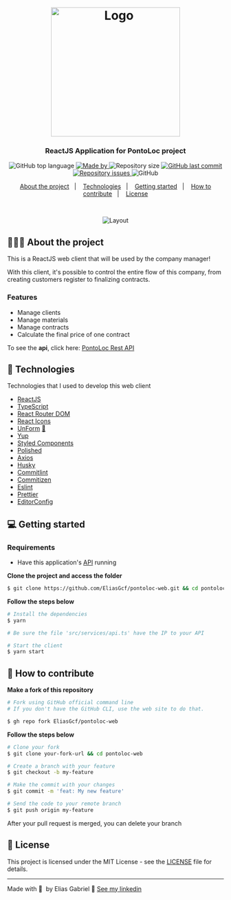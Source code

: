 <h1 align="center">
  <img
    alt="Logo"
    src="https://res.cloudinary.com/eliasgcf/image/upload/v1588529377/pontoloc/logo_hmpbwn.png" width="300px"
  />
</h1>

<h3 align="center">
  ReactJS Application for PontoLoc project
</h3>

<p align="center">
  <img alt="GitHub top language" src="https://img.shields.io/github/languages/top/EliasGcf/pontoloc-web?color=%23fbc131">

  <a href="https://www.linkedin.com/in/eliasgcf/" target="_blank" rel="noopener noreferrer">
    <img alt="Made by" src="https://img.shields.io/badge/made%20by-elias%20gabriel-%23fbc131">
  </a>

  <img alt="Repository size" src="https://img.shields.io/github/repo-size/EliasGcf/pontoloc-web?color=%23fbc131">

  <a href="https://github.com/EliasGcf/pontoloc-web/commits/master">
    <img alt="GitHub last commit" src="https://img.shields.io/github/last-commit/EliasGcf/pontoloc-web?color=%23fbc131">
  </a>

  <a href="https://github.com/EliasGcf/pontoloc-web/issues">
    <img alt="Repository issues" src="https://img.shields.io/github/issues/EliasGcf/pontoloc-web?color=%23fbc131">
  </a>

  <img alt="GitHub" src="https://img.shields.io/github/license/EliasGcf/pontoloc-web?color=%23fbc131">
</p>

<p align="center">
  <a href="#-about-the-project">About the project</a>&nbsp;&nbsp;&nbsp;|&nbsp;&nbsp;&nbsp;
  <a href="#-technologies">Technologies</a>&nbsp;&nbsp;&nbsp;|&nbsp;&nbsp;&nbsp;
  <a href="#-getting-started">Getting started</a>&nbsp;&nbsp;&nbsp;|&nbsp;&nbsp;&nbsp;
  <a href="#-how-to-contribute">How to contribute</a>&nbsp;&nbsp;&nbsp;|&nbsp;&nbsp;&nbsp;
  <a href="#-license">License</a>
</p>

</br>

<p align="center">
  <img alt="Layout" src="https://res.cloudinary.com/eliasgcf/image/upload/v1590610781/pontoloc/Kapture_2020-05-24_at_17.46.44_swudxx.gif">
</p>

## 👨🏻‍💻 About the project

This is a ReactJS web client that will be used by the company manager!

With this client, it's possible to control the entire flow of this company, from creating customers register to finalizing contracts.

### Features

- Manage clients
- Manage materials
- Manage contracts
- Calculate the final price of one contract

To see the **api**, click here: [PontoLoc Rest API](https://github.com/EliasGcf/pontoloc-api)

## 🚀 Technologies

Technologies that I used to develop this web client

- [ReactJS](https://reactjs.org/)
- [TypeScript](https://www.typescriptlang.org/)
- [React Router DOM](https://reacttraining.com/react-router/)
- [React Icons](https://react-icons.netlify.com/#/)
- [UnForm](https://unform.dev/) [💜](https://rocketseat.com.br/)
- [Yup](https://github.com/jquense/yup)
- [Styled Components](https://styled-components.com/)
- [Polished](https://github.com/styled-components/polished)
- [Axios](https://github.com/axios/axios)
- [Husky](https://github.com/typicode/husky)
- [Commitlint](https://github.com/conventional-changelog/commitlint)
- [Commitizen](https://github.com/commitizen/cz-cli)
- [Eslint](https://eslint.org/)
- [Prettier](https://prettier.io/)
- [EditorConfig](https://editorconfig.org/)

## 💻 Getting started

### Requirements

- Have this application's [API](https://github.com/EliasGcf/pontoloc-api) running

**Clone the project and access the folder**

```bash
$ git clone https://github.com/EliasGcf/pontoloc-web.git && cd pontoloc-web
```

**Follow the steps below**

```bash
# Install the dependencies
$ yarn

# Be sure the file 'src/services/api.ts' have the IP to your API

# Start the client
$ yarn start
```

## 🤔 How to contribute

**Make a fork of this repository**

```bash
# Fork using GitHub official command line
# If you don't have the GitHub CLI, use the web site to do that.

$ gh repo fork EliasGcf/pontoloc-web
```

**Follow the steps below**

```bash
# Clone your fork
$ git clone your-fork-url && cd pontoloc-web

# Create a branch with your feature
$ git checkout -b my-feature

# Make the commit with your changes
$ git commit -m 'feat: My new feature'

# Send the code to your remote branch
$ git push origin my-feature
```

After your pull request is merged, you can delete your branch

## 📝 License

This project is licensed under the MIT License - see the [LICENSE](LICENSE) file for details.

---

Made with 💜&nbsp; by Elias Gabriel 👋 [See my linkedin](https://www.linkedin.com/in/eliasgcf/)
